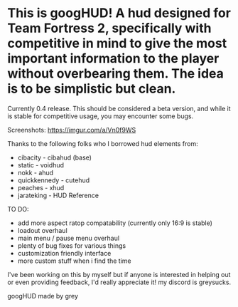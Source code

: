 # This is googHUD! A hud designed for Team Fortress 2, specifically with competitive in mind to give the most important information to the player without overbearing them. The idea is to be simplistic but clean. 

Currently 0.4 release. This should be considered a beta version, and while it is stable for competitive usage, you may encounter some bugs. 

Screenshots: https://imgur.com/a/Vn0f9WS


Thanks to the following folks who I borrowed hud elements from:

- cibacity - cibahud (base)
- static - voidhud
- nokk - ahud
- quickkennedy - cutehud
- peaches - xhud
- jarateking - HUD Reference

TO DO:
- add more aspect ratop compatability (currently only 16:9 is stable)
- loadout overhaul
- main menu / pause menu overhaul
- plenty of bug fixes for various things
- customization friendly interface
- more custom stuff when i find the time

I've been working on this by myself but if anyone is interested in helping out or even providing feedback, I'd really appreciate it! my discord is greysucks.



googHUD made by grey
